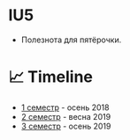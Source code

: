 # IU5
* Полезнота для пятёрочки.

# 📈 Timeline
* [1 семестр](https://github.com/dlnwlkmn/IU5/tree/master/Term%201) - осень 2018
* [2 семестр](https://github.com/dlnwlkmn/IU5/tree/master/Term%202) - весна 2019
* [3 семестр](https://github.com/dlnwlkmn/IU5/tree/master/Term%203) - осень 2019
